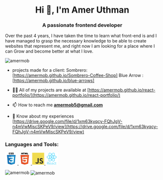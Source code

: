 <h1 align="center">Hi 👋, I'm Amer Uthman</h1>
<h3 align="center">A passionate frontend developer</h3>


<p>Over the past 4 years, I have taken the time to learn what front-end is and I have managed to grasp the necessary knowledge to be able to create websites that represent me, and right now I am looking for a place where I can Grow and become better at what I love.</p>

<p align="left"> <img src="https://komarev.com/ghpvc/?username=amermob&label=Profile%20views&color=0e75b6&style=flat" alt="amermob" /> </p>


- projects made for a client:
  Sombrero:[https://amermob.github.io/Sombrero-Coffee-Shop]
  Blue Arrow :[https://amermob.github.io/blue-arrows]


- 👨‍💻 All of my projects are available at [https://amermob.github.io/react-portfolio/](https://amermob.github.io/react-portfolio/)

- 📫 How to reach me **amermob5@gmail.com**

- 📄 Know about my experiences [https://drive.google.com/file/d/1xm63kyqcy-FQhJgV-n4mVwMiscSKPeV9/view](https://drive.google.com/file/d/1xm63kyqcy-FQhJgV-n4mVwMiscSKPeV9/view)


<h3 align="left">Languages and Tools:</h3>
<p align="left"> <a href="https://www.w3schools.com/css/" target="_blank" rel="noreferrer"> <img src="https://raw.githubusercontent.com/devicons/devicon/master/icons/css3/css3-original-wordmark.svg" alt="css3" width="40" height="40"/> </a> <a href="https://www.w3.org/html/" target="_blank" rel="noreferrer"> <img src="https://raw.githubusercontent.com/devicons/devicon/master/icons/html5/html5-original-wordmark.svg" alt="html5" width="40" height="40"/> </a> <a href="https://developer.mozilla.org/en-US/docs/Web/JavaScript" target="_blank" rel="noreferrer"> <img src="https://raw.githubusercontent.com/devicons/devicon/master/icons/javascript/javascript-original.svg" alt="javascript" width="40" height="40"/> </a> <a href="https://reactjs.org/" target="_blank" rel="noreferrer"> <img src="https://raw.githubusercontent.com/devicons/devicon/master/icons/react/react-original-wordmark.svg" alt="react" width="40" height="40"/> </a> </p>

<p><img align="left" src="https://github-readme-stats.vercel.app/api/top-langs?username=amermob&show_icons=true&locale=en&layout=compact" alt="amermob" /></p>

<p>&nbsp;<img align="center" src="https://github-readme-stats.vercel.app/api?username=amermob&show_icons=true&locale=en" alt="amermob" /></p>
